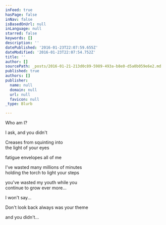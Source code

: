 ```yaml
---
inFeed: true
hasPage: false
inNav: false
isBasedOnUrl: null
inLanguage: null
starred: false
keywords: []
description: ''
datePublished: '2016-01-23T22:07:59.655Z'
dateModified: '2016-01-23T22:07:54.752Z'
title: ''
author: []
sourcePath: _posts/2016-01-21-213d0c89-5989-493a-b8e0-d5a0b059e6e2.md
published: true
authors: []
publisher:
  name: null
  domain: null
  url: null
  favicon: null
_type: Blurb

---
```

Who am I? 

I ask, and you didn't 

Creases from squinting
into   
the light of your eyes 

fatigue envelopes all of me 

I've wasted many millions of minutes   
holding
the torch to light your steps 

you've wasted my youth while
you   
continue to grow ever more... 

I won't say... 

Don't look back always was your
theme 

and you didn't...